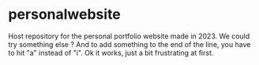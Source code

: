 # personalwebsite
Host repository for the personal portfolio website made in 2023.
We could try something else ? 
And to add something to the end of the line, you have to hit "a" instead of "i". 
Ok it works, just a bit frustrating at first.